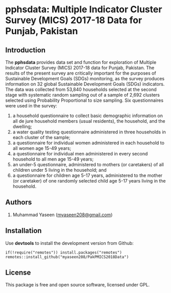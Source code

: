 # pphsdata: Multiple Indicator Cluster Survey (MICS) 2017-18 Data for Punjab, Pakistan

## Introduction
The **pphsdata** provides data set and function for exploration of Multiple Indicator Cluster Survey (MICS) 2017-18 data for Punjab, Pakistan. The results of the present survey are critically important for the purposes of Sustainable Development Goals (SDGs) monitoring, as the survey produces information on 32 global Sustainable Development Goals (SDGs) indicators. The data was collected from 53,840 households selected at the second stage with systematic random sampling out of a sample of 2,692 clusters selected using Probability Proportional to size sampling. Six questionnaires were used in the survey: 
1. a household questionnaire to collect basic demographic information on all de jure household members (usual residents), the household, and the dwelling; 
2. a water quality testing questionnaire administered in three households in each cluster of the sample; 
3. a questionnaire for individual women administered in each household to all women age 15-49 years; 
4. a questionnaire for individual men administered in every second household to all men age 15-49 years; 
5. an under-5 questionnaire, administered to mothers (or caretakers) of all children under 5 living in the household; and 
6. a questionnaire for children age 5-17 years, administered to the mother (or caretaker) of one randomly selected child age 5-17 years living in the household.


## Authors
1. Muhammad Yaseen (myaseen208@gmail.com)

## Installation
Use **devtools** to install the development version from Github:

```{r}
if(!require("remotes")) install.packages("remotes")
remotes::install_github("myaseen208/PakPMICS2018Data")
```

## License
This package is free and open source software, licensed under GPL.

